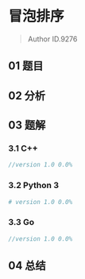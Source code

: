 # 冒泡排序
> Author ID.9276

## 01 题目



## 02 分析



## 03 题解

### 3.1 C++

```c++
//version 1.0 0.0%

```

### 3.2 Python 3

```python
# version 1.0 0.0%

```

### 3.3 Go

```Go
//version 1.0 0.0%

```



## 04 总结


